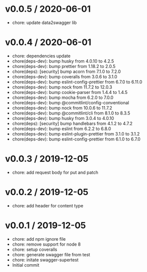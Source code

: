
v0.0.5 / 2020-06-01
==================

  * chore: update data2swagger lib

v0.0.4 / 2020-06-01
==================

  * chore: dependencies update
  * chore(deps-dev): bump husky from 4.0.10 to 4.2.5
  * chore(deps-dev): bump prettier from 1.18.2 to 2.0.5
  * chore(deps): [security] bump acorn from 7.1.0 to 7.2.0
  * chore(deps-dev): bump coveralls from 3.0.6 to 3.1.0
  * chore(deps-dev): bump eslint-config-prettier from 6.7.0 to 6.11.0
  * chore(deps-dev): bump nock from 11.7.2 to 12.0.3
  * chore(deps-dev): bump cookie-parser from 1.4.4 to 1.4.5
  * chore(deps-dev): bump mocha from 6.2.0 to 7.0.0
  * chore(deps-dev): bump @commitlint/config-conventional
  * chore(deps-dev): bump nock from 10.0.6 to 11.7.2
  * chore(deps-dev): bump @commitlint/cli from 8.1.0 to 8.3.5
  * chore(deps-dev): bump husky from 3.0.4 to 4.0.10
  * chore(deps): [security] bump handlebars from 4.1.2 to 4.7.2
  * chore(deps-dev): bump eslint from 6.2.2 to 6.8.0
  * chore(deps-dev): bump eslint-plugin-prettier from 3.1.0 to 3.1.2
  * chore(deps-dev): bump eslint-config-prettier from 6.1.0 to 6.7.0

v0.0.3 / 2019-12-05
==================

  * chore: add request body for put and patch

v0.0.2 / 2019-12-05
==================

  * chore: add header for content type

v0.0.1 / 2019-12-05
==================

  * chore: add npm ignore file
  * chore: remove support for node 8
  * chore: setup coveralls
  * chore: generate swagger file from test
  * chore: initate swagger-supertest
  * Initial commit

